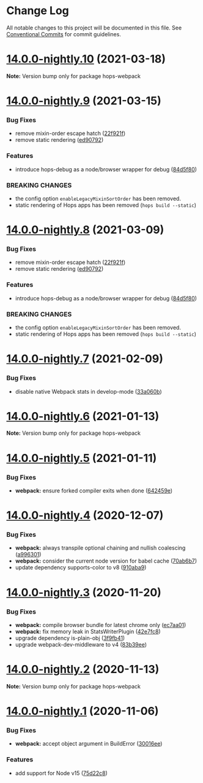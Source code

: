 # Change Log

All notable changes to this project will be documented in this file.
See [Conventional Commits](https://conventionalcommits.org) for commit guidelines.

# [14.0.0-nightly.10](https://github.com/xing/hops/compare/v14.0.0-nightly.9...v14.0.0-nightly.10) (2021-03-18)

**Note:** Version bump only for package hops-webpack





# [14.0.0-nightly.9](https://github.com/xing/hops/compare/v14.0.0-nightly.7...v14.0.0-nightly.9) (2021-03-15)


### Bug Fixes

* remove mixin-order escape hatch ([22f921f](https://github.com/xing/hops/commit/22f921f86768b8b2a71053b877073e506843a16a))
* remove static rendering ([ed90792](https://github.com/xing/hops/commit/ed90792176298284d1f19fef4c09571edfaa07e2))


### Features

* introduce hops-debug as a node/browser wrapper for debug ([84d5f80](https://github.com/xing/hops/commit/84d5f8032a3d7679d9d7c53e55f8e9d28fc193c8))


### BREAKING CHANGES

* the config option `enableLegacyMixinSortOrder` has been removed.
* static rendering of Hops apps has been removed (`hops build --static`)





# [14.0.0-nightly.8](https://github.com/xing/hops/compare/v14.0.0-nightly.7...v14.0.0-nightly.8) (2021-03-09)


### Bug Fixes

* remove mixin-order escape hatch ([22f921f](https://github.com/xing/hops/commit/22f921f86768b8b2a71053b877073e506843a16a))
* remove static rendering ([ed90792](https://github.com/xing/hops/commit/ed90792176298284d1f19fef4c09571edfaa07e2))


### Features

* introduce hops-debug as a node/browser wrapper for debug ([84d5f80](https://github.com/xing/hops/commit/84d5f8032a3d7679d9d7c53e55f8e9d28fc193c8))


### BREAKING CHANGES

* the config option `enableLegacyMixinSortOrder` has been removed.
* static rendering of Hops apps has been removed (`hops build --static`)





# [14.0.0-nightly.7](https://github.com/xing/hops/compare/v14.0.0-nightly.6...v14.0.0-nightly.7) (2021-02-09)


### Bug Fixes

* disable native Webpack stats in develop-mode ([33a060b](https://github.com/xing/hops/commit/33a060b191d94822c5d0868782c1c6cbdc88b8a5))





# [14.0.0-nightly.6](https://github.com/xing/hops/compare/v14.0.0-nightly.5...v14.0.0-nightly.6) (2021-01-13)

**Note:** Version bump only for package hops-webpack





# [14.0.0-nightly.5](https://github.com/xing/hops/compare/v14.0.0-nightly.4...v14.0.0-nightly.5) (2021-01-11)


### Bug Fixes

* **webpack:** ensure forked compiler exits when done ([642459e](https://github.com/xing/hops/commit/642459ecad38a529235c474404905b28459fe665))





# [14.0.0-nightly.4](https://github.com/xing/hops/compare/v14.0.0-nightly.3...v14.0.0-nightly.4) (2020-12-07)


### Bug Fixes

* **webpack:** always transpile optional chaining and nullish coalescing ([a996301](https://github.com/xing/hops/commit/a996301c5c7c6ce30bd594d414a1d93af946c0f1))
* **webpack:** consider the current node version for babel cache ([70ab6b7](https://github.com/xing/hops/commit/70ab6b765bdb191c2a4f1a4b6474f7512de0929e))
* update dependency supports-color to v8 ([910aba9](https://github.com/xing/hops/commit/910aba9e16ebefab136db29c9eb242a59f548cbf))





# [14.0.0-nightly.3](https://github.com/xing/hops/compare/v14.0.0-nightly.2...v14.0.0-nightly.3) (2020-11-20)


### Bug Fixes

* **webpack:** compile browser bundle for latest chrome only ([ec7aa01](https://github.com/xing/hops/commit/ec7aa01f43bf989944aed464511a3bab52fe63af))
* **webpack:** fix memory leak in StatsWriterPlugin ([42e7fc8](https://github.com/xing/hops/commit/42e7fc836a43f534efe381f17065ce77a3ab6c68))
* upgrade dependency is-plain-obj ([3f9fb41](https://github.com/xing/hops/commit/3f9fb4144ddbcab62a0f02e11dd5947e5b81994b))
* upgrade webpack-dev-middleware to v4 ([83b39ee](https://github.com/xing/hops/commit/83b39ee866a10e292a9c68c7b62673b038bf4205))





# [14.0.0-nightly.2](https://github.com/xing/hops/compare/v14.0.0-nightly.1...v14.0.0-nightly.2) (2020-11-13)

**Note:** Version bump only for package hops-webpack





# [14.0.0-nightly.1](https://github.com/xing/hops/compare/v13.0.0...v14.0.0-nightly.1) (2020-11-06)


### Bug Fixes

* **webpack:** accept object argument in BuildError ([30016ee](https://github.com/xing/hops/commit/30016ee6e6fc9cd2c53f413dff61b5206bf0d80e))


### Features

* add support for Node v15 ([75d22c8](https://github.com/xing/hops/commit/75d22c88db5beab3fa4f3edf29ccd5c5fb29fd2f))
